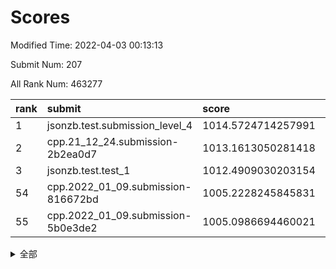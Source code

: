 # Scores

Modified Time: 2022-04-03 00:13:13

Submit Num: 207

All Rank Num: 463277

| rank |               submit               |       score        |       sigma        | pk_num |
| :--- | :--------------------------------- | :----------------- | :----------------- | :----- |
| 1    | jsonzb.test.submission_level_4     | 1014.5724714257991 | 0.8041066359372206 | 8951   |
| 2    | cpp.21_12_24.submission-2b2ea0d7   | 1013.1613050281418 | 0.8038979073212452 | 8949   |
| 3    | jsonzb.test.test_1                 | 1012.4909030203154 | 0.7952890812731916 | 8953   |
| 54   | cpp.2022_01_09.submission-816672bd | 1005.2228245845831 | 0.7227066193658083 | 8955   |
| 55   | cpp.2022_01_09.submission-5b0e3de2 | 1005.0986694460021 | 0.7277966242129168 | 8952   |


<details>
<summary>全部</summary>

| rank |                 submit                 |       score        |       sigma        | pk_num |
| :--- | :------------------------------------- | :----------------- | :----------------- | :----- |
| 1    | jsonzb.test.submission_level_4         | 1014.5724714257991 | 0.8041066359372206 | 8951   |
| 2    | cpp.21_12_24.submission-2b2ea0d7       | 1013.1613050281418 | 0.8038979073212452 | 8949   |
| 3    | jsonzb.test.test_1                     | 1012.4909030203154 | 0.7952890812731916 | 8953   |
| 4    | gobigger.level_3.submission_level_3_34 | 1011.57903502763   | 0.7690888724808327 | 8953   |
| 5    | gobigger.level_3.submission_level_3_22 | 1011.5095527833529 | 0.7718674016094412 | 8955   |
| 6    | gobigger.level_3.submission_level_3_37 | 1011.4566741987169 | 0.753342434808475  | 8950   |
| 7    | gobigger.level_3.submission_level_3_25 | 1011.3695772527756 | 0.7898872360981668 | 8953   |
| 8    | gobigger.level_3.submission_level_3_10 | 1011.2945365338702 | 0.7547245947299698 | 8948   |
| 9    | gobigger.level_3.submission_level_3_31 | 1011.1892819763723 | 0.7544678947331163 | 8953   |
| 10   | gobigger.level_3.submission_level_3_4  | 1011.1724449330108 | 0.7521691092706155 | 8952   |
| 11   | gobigger.level_3.submission_level_3_23 | 1011.0892320093799 | 0.7834169580407407 | 8948   |
| 12   | gobigger.level_3.submission_level_3_26 | 1011.0438106709568 | 0.7574079201667299 | 8953   |
| 13   | gobigger.level_3.submission_level_3_15 | 1010.9872298321837 | 0.7770861701951248 | 8955   |
| 14   | gobigger.level_3.submission_level_3_33 | 1010.8092138740109 | 0.7687551535761817 | 8959   |
| 15   | gobigger.level_3.submission_level_3_39 | 1010.6942041840769 | 0.7657462359357579 | 8956   |
| 16   | gobigger.level_3.submission_level_3_12 | 1010.6277152767914 | 0.7808681150958086 | 8958   |
| 17   | gobigger.level_3.submission_level_3_42 | 1010.5236468167982 | 0.764341777334707  | 8952   |
| 18   | gobigger.level_3.submission_level_3_46 | 1010.5182352020624 | 0.7711818203187557 | 8950   |
| 19   | gobigger.level_3.submission_level_3_48 | 1010.5046873733161 | 0.765714015109902  | 8948   |
| 20   | gobigger.level_3.submission_level_3_20 | 1010.4899896177827 | 0.7531682023655333 | 8949   |
| 21   | gobigger.level_3.submission_level_3_16 | 1010.4042298182452 | 0.7499460838906035 | 8955   |
| 22   | gobigger.level_3.submission_level_3_2  | 1010.2792748274953 | 0.743359120839415  | 8949   |
| 23   | gobigger.level_3.submission_level_3_5  | 1010.1968745304247 | 0.7823601787373521 | 8951   |
| 24   | gobigger.level_3.submission_level_3_9  | 1010.1129796630465 | 0.7628285818435615 | 8951   |
| 25   | gobigger.level_3.submission_level_3_1  | 1010.0991406819885 | 0.7652097317843676 | 8952   |
| 26   | gobigger.level_3.submission_level_3_7  | 1010.0773015916255 | 0.7630152627585011 | 8954   |
| 27   | gobigger.level_3.submission_level_3_3  | 1010.0493509884093 | 0.7561540817569367 | 8950   |
| 28   | gobigger.level_3.submission_level_3_38 | 1010.0235780303216 | 0.7300572267929073 | 8950   |
| 29   | gobigger.level_3.submission_level_3_17 | 1009.9634210800863 | 0.7516383219636422 | 8956   |
| 30   | gobigger.level_3.submission_level_3_29 | 1009.8796524727949 | 0.7451484674133444 | 8953   |
| 31   | gobigger.level_3.submission_level_3_41 | 1009.8348734024275 | 0.759023947708131  | 8951   |
| 32   | gobigger.level_3.submission_level_3_19 | 1009.8180063138444 | 0.7698969718773332 | 8951   |
| 33   | gobigger.level_3.submission_level_3_8  | 1009.7371523568164 | 0.7484988188142668 | 8949   |
| 34   | gobigger.level_3.submission_level_3_32 | 1009.6583883832327 | 0.7507605602864167 | 8955   |
| 35   | gobigger.level_3.submission_level_3_21 | 1009.479062955188  | 0.7502607827451595 | 8955   |
| 36   | gobigger.level_3.submission_level_3_0  | 1009.4485796072581 | 0.7532758936599362 | 8958   |
| 37   | gobigger.level_3.submission_level_3_11 | 1009.4316658904872 | 0.776771479598281  | 8954   |
| 38   | gobigger.level_3.submission_level_3_43 | 1009.3988897934904 | 0.7628591924182246 | 8953   |
| 39   | gobigger.level_3.submission_level_3_6  | 1009.3782904431846 | 0.7472654899148248 | 8953   |
| 40   | gobigger.level_3.submission_level_3_18 | 1009.3691843446787 | 0.7531847969218567 | 8950   |
| 41   | gobigger.level_3.submission_level_3_40 | 1009.3630521381839 | 0.7660567174622133 | 8952   |
| 42   | gobigger.level_3.submission_level_3_47 | 1009.2922120689544 | 0.7785169995938697 | 8952   |
| 43   | gobigger.level_3.submission_level_3_13 | 1009.2472680605623 | 0.7694338029440065 | 8954   |
| 44   | gobigger.level_3.submission_level_3_44 | 1009.2434640494996 | 0.7350583939330264 | 8954   |
| 45   | gobigger.level_3.submission_level_3_28 | 1009.2359936628442 | 0.7494012864801997 | 8948   |
| 46   | gobigger.level_3.submission_level_3_35 | 1009.1281979771732 | 0.7639855660588614 | 8954   |
| 47   | gobigger.level_3.submission_level_3_30 | 1009.1231638677277 | 0.748020323685284  | 8952   |
| 48   | gobigger.level_3.submission_level_3_24 | 1009.120001743597  | 0.7381159675361018 | 8952   |
| 49   | gobigger.level_3.submission_level_3_45 | 1009.11546327201   | 0.7235687485817439 | 8953   |
| 50   | gobigger.level_3.submission_level_3_49 | 1009.080225607975  | 0.7527668185819418 | 8950   |
| 51   | gobigger.level_3.submission_level_3_14 | 1008.2806730967275 | 0.7479398529833705 | 8947   |
| 52   | gobigger.level_3.submission_level_3_27 | 1008.2684773869834 | 0.7380023417677385 | 8956   |
| 53   | gobigger.level_3.submission_level_3_36 | 1008.1714111767584 | 0.756806075877787  | 8948   |
| 54   | cpp.2022_01_09.submission-816672bd     | 1005.2228245845831 | 0.7227066193658083 | 8955   |
| 55   | cpp.2022_01_09.submission-5b0e3de2     | 1005.0986694460021 | 0.7277966242129168 | 8952   |
| 56   | gobigger.level_1.submission_level_1_0  | 1004.675807452978  | 0.7223000014362779 | 8952   |
| 57   | gobigger.level_1.submission_level_1_31 | 1004.4481323361996 | 0.720327719145229  | 8951   |
| 58   | gobigger.level_1.submission_level_1_15 | 1004.3768875522318 | 0.7236269372870006 | 8954   |
| 59   | gobigger.level_1.submission_level_1_46 | 1004.3286076903383 | 0.7124131159112023 | 8954   |
| 60   | gobigger.level_1.submission_level_1_18 | 1004.322105306432  | 0.7288491111439289 | 8951   |
| 61   | gobigger.level_1.submission_level_1_38 | 1004.1300856912019 | 0.7243189517722315 | 8951   |
| 62   | gobigger.level_1.submission_level_1_9  | 1004.0963158927852 | 0.7185213035713464 | 8953   |
| 63   | gobigger.level_1.submission_level_1_22 | 1004.0665613044391 | 0.7294773216942134 | 8954   |
| 64   | gobigger.level_1.submission_level_1_11 | 1003.9491765368937 | 0.7198404023766    | 8953   |
| 65   | gobigger.level_1.submission_level_1_33 | 1003.8599371813272 | 0.7202376905384095 | 8943   |
| 66   | gobigger.level_1.submission_level_1_32 | 1003.8373000449436 | 0.717297968336568  | 8954   |
| 67   | gobigger.level_1.submission_level_1_14 | 1003.8109074917596 | 0.732248488960688  | 8950   |
| 68   | gobigger.level_1.submission_level_1_17 | 1003.7823668773239 | 0.7170702352458357 | 8951   |
| 69   | gobigger.level_1.submission_level_1_49 | 1003.7514300875816 | 0.7174133822353275 | 8952   |
| 70   | gobigger.level_1.submission_level_1_8  | 1003.7411719583876 | 0.7159338682849061 | 8952   |
| 71   | gobigger.level_1.submission_level_1_45 | 1003.7261415602434 | 0.7193932084534476 | 8948   |
| 72   | gobigger.level_1.submission_level_1_20 | 1003.6926537331535 | 0.7115019011955469 | 8954   |
| 73   | gobigger.level_1.submission_level_1_34 | 1003.6912483719855 | 0.7061929647445194 | 8951   |
| 74   | gobigger.level_1.submission_level_1_48 | 1003.593504449969  | 0.7255719136256538 | 8951   |
| 75   | gobigger.level_1.submission_level_1_42 | 1003.566153150458  | 0.7145551184258997 | 8956   |
| 76   | gobigger.level_1.submission_level_1_3  | 1003.5595862725766 | 0.7183874174514097 | 8953   |
| 77   | gobigger.level_1.submission_level_1_39 | 1003.5436078129277 | 0.7064521520536267 | 8957   |
| 78   | gobigger.level_1.submission_level_1_1  | 1003.5338971481139 | 0.7133693975758045 | 8950   |
| 79   | gobigger.level_1.submission_level_1_13 | 1003.5324045869104 | 0.7162887712301611 | 8950   |
| 80   | gobigger.level_1.submission_level_1_37 | 1003.5114141885633 | 0.7208838332301198 | 8955   |
| 81   | gobigger.level_1.submission_level_1_24 | 1003.4541041165995 | 0.7028357023972771 | 8956   |
| 82   | gobigger.level_1.submission_level_1_27 | 1003.4505577736604 | 0.7210038367072309 | 8951   |
| 83   | gobigger.level_1.submission_level_1_43 | 1003.4437682257633 | 0.7263289710846831 | 8957   |
| 84   | gobigger.level_1.submission_level_1_2  | 1003.3880937718543 | 0.7201252662147701 | 8952   |
| 85   | gobigger.level_1.submission_level_1_41 | 1003.3879239253732 | 0.7194725926265098 | 8953   |
| 86   | gobigger.level_1.submission_level_1_4  | 1003.3559624567625 | 0.7213937356939724 | 8951   |
| 87   | gobigger.level_1.submission_level_1_21 | 1003.1942034153043 | 0.724830024776513  | 8953   |
| 88   | gobigger.level_1.submission_level_1_26 | 1003.153637800298  | 0.7044110233703422 | 8952   |
| 89   | gobigger.level_1.submission_level_1_35 | 1003.1373609393918 | 0.7242706149115941 | 8953   |
| 90   | gobigger.level_1.submission_level_1_10 | 1003.0882600568009 | 0.7142741707078574 | 8951   |
| 91   | gobigger.level_1.submission_level_1_12 | 1003.0712541334867 | 0.714802902776108  | 8949   |
| 92   | gobigger.level_1.submission_level_1_16 | 1003.060244946437  | 0.7109005631980919 | 8950   |
| 93   | gobigger.level_1.submission_level_1_29 | 1003.0082667683992 | 0.7201689944288427 | 8950   |
| 94   | gobigger.level_1.submission_level_1_19 | 1002.9656342890256 | 0.7078493573266306 | 8950   |
| 95   | gobigger.level_1.submission_level_1_36 | 1002.8609562750277 | 0.7153383265206577 | 8952   |
| 96   | gobigger.level_1.submission_level_1_25 | 1002.8262572415158 | 0.7222861106362239 | 8951   |
| 97   | gobigger.level_1.submission_level_1_23 | 1002.7649976084865 | 0.7176480216989883 | 8951   |
| 98   | gobigger.level_1.submission_level_1_6  | 1002.6906988852045 | 0.718155208930403  | 8953   |
| 99   | gobigger.level_1.submission_level_1_5  | 1002.489018449537  | 0.7239957118085858 | 8951   |
| 100  | gobigger.level_1.submission_level_1_7  | 1002.3505855989665 | 0.7108290316573564 | 8959   |
| 101  | gobigger.level_1.submission_level_1_47 | 1002.3258110654983 | 0.7227001920565487 | 8952   |
| 102  | gobigger.level_1.submission_level_1_28 | 1001.97473790708   | 0.7071860831731356 | 8952   |
| 103  | gobigger.level_1.submission_level_1_40 | 1001.8895132312014 | 0.7234626061770795 | 8946   |
| 104  | gobigger.level_1.submission_level_1_44 | 1001.8684457570963 | 0.706897184901536  | 8950   |
| 105  | gobigger.level_1.submission_level_1_30 | 1001.4267312784351 | 0.708827329787192  | 8957   |
| 106  | gobigger.random.submission_random_24   | 997.5375244057273  | 0.7148112768198043 | 8956   |
| 107  | gobigger.random.submission_random_29   | 997.3421203696978  | 0.7073924754487312 | 8951   |
| 108  | gobigger.random.submission_random_3    | 997.0277354756033  | 0.7125397870805554 | 8955   |
| 109  | gobigger.random.submission_random_48   | 996.9390215629196  | 0.711547229780395  | 8956   |
| 110  | gobigger.random.submission_random_7    | 996.9276337239088  | 0.7097172444512115 | 8949   |
| 111  | gobigger.random.submission_random_39   | 996.8695276102753  | 0.7067299647688834 | 8951   |
| 112  | gobigger.random.submission_random_19   | 996.7494761716498  | 0.7070791869712221 | 8951   |
| 113  | gobigger.random.submission_random_43   | 996.7410705762503  | 0.706545622822958  | 8950   |
| 114  | gobigger.random.submission_random_10   | 996.6877588956147  | 0.7131934194494514 | 8954   |
| 115  | gobigger.random.submission_random_2    | 996.6650936432834  | 0.7059877781302152 | 8947   |
| 116  | gobigger.random.submission_random_9    | 996.4471035168747  | 0.7146443044440624 | 8950   |
| 117  | gobigger.random.submission_random_0    | 996.3294296303069  | 0.7119897707760806 | 8952   |
| 118  | gobigger.random.submission_random_4    | 996.323199899652   | 0.7167473894088524 | 8950   |
| 119  | gobigger.random.submission_random_23   | 996.2839133011211  | 0.7203301408764661 | 8954   |
| 120  | gobigger.random.submission_random_26   | 996.2792379641389  | 0.7198695992586692 | 8948   |
| 121  | gobigger.random.submission_random_18   | 996.2758947056848  | 0.6993121354495726 | 8949   |
| 122  | gobigger.random.submission_random_20   | 996.2383864786018  | 0.7163699240954098 | 8951   |
| 123  | gobigger.random.submission_random_11   | 996.1928231444313  | 0.7075013141963042 | 8957   |
| 124  | gobigger.random.submission_random_45   | 996.0891831650553  | 0.7190122806556034 | 8951   |
| 125  | gobigger.random.submission_random_13   | 996.0506530520628  | 0.7096399207427899 | 8956   |
| 126  | gobigger.random.submission_random_22   | 996.0444365612574  | 0.7144765118959772 | 8957   |
| 127  | gobigger.random.submission_random_12   | 996.0302922425705  | 0.7087377410231651 | 8950   |
| 128  | gobigger.random.submission_random_49   | 996.016350944529   | 0.6942239294051608 | 8955   |
| 129  | gobigger.random.submission_random_32   | 996.0131770368655  | 0.7046781931231255 | 8951   |
| 130  | gobigger.random.submission_random_14   | 995.9783401362151  | 0.7112220818323056 | 8954   |
| 131  | gobigger.random.submission_random_25   | 995.9472789908086  | 0.7185372080234351 | 8959   |
| 132  | gobigger.random.submission_random_38   | 995.9312799329734  | 0.710120861971846  | 8952   |
| 133  | gobigger.random.submission_random_30   | 995.8860515650014  | 0.7169481585093893 | 8948   |
| 134  | gobigger.random.submission_random_47   | 995.8714910332438  | 0.705791202976379  | 8950   |
| 135  | gobigger.random.submission_random_41   | 995.8267025321807  | 0.7013234366179696 | 8954   |
| 136  | gobigger.random.submission_random_1    | 995.7664669896034  | 0.7053021507989146 | 8951   |
| 137  | gobigger.random.submission_random_6    | 995.7628886523219  | 0.704549260932067  | 8954   |
| 138  | gobigger.random.submission_random_31   | 995.6948259919304  | 0.7138573799336208 | 8953   |
| 139  | gobigger.random.submission_random_37   | 995.6368401935     | 0.7081026163365863 | 8955   |
| 140  | gobigger.random.submission_random_33   | 995.6041524824839  | 0.7070832844147713 | 8951   |
| 141  | gobigger.random.submission_random_28   | 995.5802344290113  | 0.7254438403981747 | 8954   |
| 142  | gobigger.random.submission_random_21   | 995.5358839781225  | 0.7033384304257579 | 8952   |
| 143  | gobigger.random.submission_random_17   | 995.5323116439789  | 0.714850434845095  | 8956   |
| 144  | gobigger.random.submission_random_5    | 995.4481552178011  | 0.7174525445498657 | 8949   |
| 145  | gobigger.random.submission_random_36   | 995.3670382754572  | 0.7002468579117282 | 8949   |
| 146  | gobigger.random.submission_random_16   | 995.3311152668529  | 0.7162310162067609 | 8953   |
| 147  | gobigger.random.submission_random_8    | 995.3221232437784  | 0.704505560384528  | 8950   |
| 148  | gobigger.random.submission_random_42   | 995.2991284911191  | 0.7149538957553407 | 8950   |
| 149  | gobigger.random.submission_random_46   | 995.281883736884   | 0.7172943503643293 | 8951   |
| 150  | gobigger.random.submission_random_34   | 995.2580884033179  | 0.7226179390546733 | 8953   |
| 151  | gobigger.random.submission_random_40   | 995.1418385935298  | 0.7050419092934098 | 8951   |
| 152  | gobigger.random.submission_random_15   | 995.0753734270302  | 0.7175414158491193 | 8946   |
| 153  | gobigger.random.submission_random_27   | 995.030797699865   | 0.7091412013702587 | 8946   |
| 154  | gobigger.random.submission_random_44   | 994.9241040413707  | 0.7102933040239735 | 8954   |
| 155  | gobigger.level_2.submission_level_2_35 | 994.6189349749014  | 0.7294904124792277 | 8953   |
| 156  | gobigger.random.submission_random_35   | 994.439274482166   | 0.7127100032606545 | 8955   |
| 157  | gobigger.level_2.submission_level_2_5  | 993.6767678852013  | 0.7204343895830051 | 8954   |
| 158  | gobigger.level_2.submission_level_2_39 | 993.4447412753111  | 0.7167576495037982 | 8957   |
| 159  | gobigger.level_2.submission_level_2_31 | 993.4312612375564  | 0.730308872303605  | 8953   |
| 160  | gobigger.level_2.submission_level_2_25 | 993.2869327362336  | 0.7269112373553436 | 8957   |
| 161  | gobigger.level_2.submission_level_2_26 | 993.1647037518317  | 0.7481299687041207 | 8950   |
| 162  | gobigger.level_2.submission_level_2_37 | 993.1637916948051  | 0.7321946123590067 | 8949   |
| 163  | gobigger.level_2.submission_level_2_22 | 993.1293916799694  | 0.7504062733206358 | 8954   |
| 164  | gobigger.level_2.submission_level_2_38 | 993.1071905146002  | 0.7450583638077737 | 8949   |
| 165  | gobigger.level_2.submission_level_2_45 | 993.0940532619754  | 0.7361683365433388 | 8954   |
| 166  | gobigger.level_2.submission_level_2_40 | 992.9150236775866  | 0.7463991463237912 | 8952   |
| 167  | gobigger.level_2.submission_level_2_3  | 992.9120789076173  | 0.7269591839537278 | 8950   |
| 168  | gobigger.level_2.submission_level_2_43 | 992.8916252668533  | 0.7446198989663873 | 8953   |
| 169  | gobigger.level_2.submission_level_2_28 | 992.8838805420293  | 0.7295457815554733 | 8957   |
| 170  | gobigger.level_2.submission_level_2_9  | 992.6985044419912  | 0.736836455029408  | 8947   |
| 171  | gobigger.level_2.submission_level_2_33 | 992.6525709329878  | 0.7262507636646266 | 8951   |
| 172  | gobigger.level_2.submission_level_2_18 | 992.6504973543068  | 0.7432305248688791 | 8949   |
| 173  | gobigger.level_2.submission_level_2_47 | 992.551574762146   | 0.7512625435606828 | 8955   |
| 174  | gobigger.level_2.submission_level_2_27 | 992.4622457902502  | 0.7385836304333512 | 8955   |
| 175  | gobigger.level_2.submission_level_2_8  | 992.4320600952798  | 0.7538196985974684 | 8951   |
| 176  | gobigger.level_2.submission_level_2_11 | 992.3672375030071  | 0.749773987769541  | 8953   |
| 177  | gobigger.level_2.submission_level_2_19 | 992.362221914538   | 0.7453283515344407 | 8956   |
| 178  | gobigger.level_2.submission_level_2_24 | 992.2865888107711  | 0.7578081173206995 | 8956   |
| 179  | gobigger.level_2.submission_level_2_21 | 992.2377117370706  | 0.7356506316314962 | 8955   |
| 180  | gobigger.level_2.submission_level_2_49 | 992.2171163687586  | 0.7409872198440381 | 8951   |
| 181  | gobigger.level_2.submission_level_2_6  | 992.0112120824995  | 0.7435295367251556 | 8954   |
| 182  | gobigger.level_2.submission_level_2_34 | 991.9802481158291  | 0.7387754447172804 | 8954   |
| 183  | gobigger.level_2.submission_level_2_7  | 991.8926653093899  | 0.7405358154751108 | 8952   |
| 184  | gobigger.level_2.submission_level_2_20 | 991.8811231893719  | 0.7520289935674656 | 8957   |
| 185  | gobigger.level_2.submission_level_2_14 | 991.822151392502   | 0.7391742414949195 | 8957   |
| 186  | gobigger.level_2.submission_level_2_10 | 991.7824790604632  | 0.7343544962440539 | 8953   |
| 187  | gobigger.level_2.submission_level_2_16 | 991.694785975744   | 0.766071638709289  | 8950   |
| 188  | gobigger.level_2.submission_level_2_46 | 991.6387991309308  | 0.7445425282522681 | 8951   |
| 189  | gobigger.level_2.submission_level_2_30 | 991.6347198626694  | 0.7625684177738844 | 8954   |
| 190  | gobigger.level_2.submission_level_2_41 | 991.6059583685546  | 0.731266937749585  | 8952   |
| 191  | gobigger.level_2.submission_level_2_12 | 991.5365269235641  | 0.7427974849516137 | 8949   |
| 192  | gobigger.level_2.submission_level_2_15 | 991.5214177733384  | 0.7500479721563267 | 8952   |
| 193  | gobigger.level_2.submission_level_2_48 | 991.4192443117025  | 0.7672861634524496 | 8950   |
| 194  | gobigger.level_2.submission_level_2_13 | 991.3327580676586  | 0.7504440618809656 | 8954   |
| 195  | gobigger.level_2.submission_level_2_23 | 991.3252771100903  | 0.7729055686767566 | 8959   |
| 196  | gobigger.level_2.submission_level_2_4  | 991.2231161185616  | 0.7406710222103705 | 8953   |
| 197  | gobigger.level_2.submission_level_2_2  | 991.0066111465811  | 0.7513368154568716 | 8951   |
| 198  | gobigger.level_2.submission_level_2_42 | 991.0006338341623  | 0.7720165293082071 | 8952   |
| 199  | gobigger.level_2.submission_level_2_29 | 990.9715393210624  | 0.7674034674348181 | 8951   |
| 200  | gobigger.level_2.submission_level_2_1  | 990.705164475209   | 0.747634621635726  | 8950   |
| 201  | gobigger.level_2.submission_level_2_32 | 990.6759110742443  | 0.7719516537410679 | 8947   |
| 202  | gobigger.level_2.submission_level_2_44 | 990.5008804619091  | 0.7711588814000847 | 8949   |
| 203  | gobigger.level_2.submission_level_2_36 | 990.4321817285186  | 0.7445802475850432 | 8952   |
| 204  | gobigger.level_2.submission_level_2_17 | 990.1811207128698  | 0.7792107344001136 | 8954   |
| 205  | gobigger.level_2.submission_level_2_0  | 989.97572103452    | 0.7721926240544804 | 8954   |
| 206  | gobigger.none.submission_none_0        | 978.1465571051968  | 1.2996331752203376 | 8951   |
| 207  | gobigger.none.submission_none_1        | 973.2645336689237  | 1.7586024148960353 | 8951   |

</details>